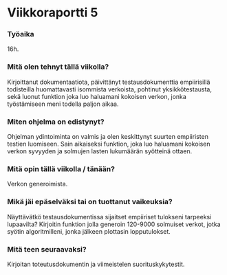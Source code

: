 # Viikkoraportti 5

### Työaika
16h. 

### Mitä olen tehnyt tällä viikolla?
Kirjoittanut dokumentaatiota, päivittänyt testausdokumenttia empiirisillä todisteilla huomattavasti isommista verkoista, pohtinut yksikkötestausta, sekä luonut funktion joka luo haluamani kokoisen verkon, jonka työstämiseen meni todella paljon aikaa.

### Miten ohjelma on edistynyt?
Ohjelman ydintoiminta on valmis ja olen keskittynyt suurten empiiristen testien luomiseen. Sain aikaiseksi funktion, joka luo haluamani kokoisen verkon syvyyden ja solmujen lasten lukumäärän syötteinä ottaen.

### Mitä opin tällä viikolla / tänään?
Verkon generoimista.

### Mikä jäi epäselväksi tai on tuottanut vaikeuksia?
Näyttävätkö testausdokumentissa sijaitset empiiriset tulokseni tarpeeksi lupaavilta? Kirjoitin funktion jolla generoin 120-9000 solmuiset verkot, jotka syötin algoritmilleni, jonka jälkeen plottasin lopputulokset. 

### Mitä teen seuraavaksi?
Kirjoitan toteutusdokumentin ja viimeistelen suorituskykytestit.
